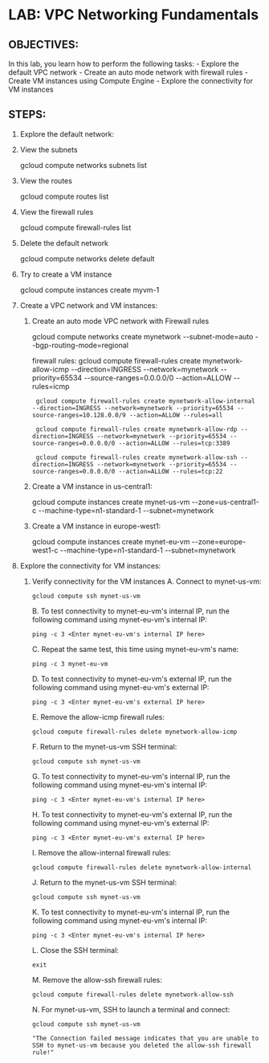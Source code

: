 # LAB: VPC Networking Fundamentals

## OBJECTIVES:

In this lab, you learn how to perform the following tasks:
    - Explore the default VPC network
    - Create an auto mode network with firewall rules
    - Create VM instances using Compute Engine
    - Explore the connectivity for VM instances

## STEPS:

1.  Explore the default network:

   1.   View the subnets

        gcloud compute networks subnets list

   2.   View the routes

        gcloud compute routes list

   3.   View the firewall rules

        gcloud compute firewall-rules list

   4.   Delete the default network

        gcloud compute networks delete default

   5. Try to create a VM instance

        gcloud compute instances create myvm-1



2. Create a VPC network and VM instances:

   1.  Create an auto mode VPC network with Firewall rules

        gcloud compute networks create mynetwork --subnet-mode=auto --bgp-routing-mode=regional

        firewall rules:
            gcloud compute firewall-rules create mynetwork-allow-icmp --direction=INGRESS --network=mynetwork --priority=65534 --source-ranges=0.0.0.0/0 --action=ALLOW --rules=icmp

            gcloud compute firewall-rules create mynetwork-allow-internal --direction=INGRESS --network=mynetwork --priority=65534 --source-ranges=10.128.0.0/9 --action=ALLOW --rules=all

            gcloud compute firewall-rules create mynetwork-allow-rdp --direction=INGRESS --network=mynetwork --priority=65534 --source-ranges=0.0.0.0/0 --action=ALLOW --rules=tcp:3389

            gcloud compute firewall-rules create mynetwork-allow-ssh --direction=INGRESS --network=mynetwork --priority=65534 --source-ranges=0.0.0.0/0 --action=ALLOW --rules=tcp:22


   2. Create a VM instance in us-central1:

        gcloud compute instances create mynet-us-vm --zone=us-central1-c --machine-type=n1-standard-1 --subnet=mynetwork

   3.  Create a VM instance in europe-west1:

        gcloud compute instances create mynet-eu-vm --zone=europe-west1-c --machine-type=n1-standard-1 --subnet=mynetwork



3. Explore the connectivity for VM instances:
   1.   Verify connectivity for the VM instances
        A. Connect to mynet-us-vm:

            gcloud compute ssh mynet-us-vm

        B. To test connectivity to mynet-eu-vm's internal IP, run the following command using mynet-eu-vm's internal IP:

            ping -c 3 <Enter mynet-eu-vm's internal IP here>

        C. Repeat the same test, this time using mynet-eu-vm's name:

            ping -c 3 mynet-eu-vm

        D. To test connectivity to mynet-eu-vm's external IP, run the following command using mynet-eu-vm's external IP:

            ping -c 3 <Enter mynet-eu-vm's external IP here>

        E. Remove the allow-icmp firewall rules:

            gcloud compute firewall-rules delete mynetwork-allow-icmp

        F. Return to the mynet-us-vm SSH terminal:

            gcloud compute ssh mynet-us-vm

        G. To test connectivity to mynet-eu-vm's internal IP, run the following command using mynet-eu-vm's internal IP:

            ping -c 3 <Enter mynet-eu-vm's internal IP here>

        H. To test connectivity to mynet-eu-vm's external IP, run the following command using mynet-eu-vm's external IP:

            ping -c 3 <Enter mynet-eu-vm's external IP here>

        I. Remove the allow-internal firewall rules:

            gcloud compute firewall-rules delete mynetwork-allow-internal

        J. Return to the mynet-us-vm SSH terminal:

            gcloud compute ssh mynet-us-vm

        K. To test connectivity to mynet-eu-vm's internal IP, run the following command using mynet-eu-vm's internal IP:

            ping -c 3 <Enter mynet-eu-vm's internal IP here>

        L. Close the SSH terminal:

            exit

        M. Remove the allow-ssh firewall rules:

            gcloud compute firewall-rules delete mynetwork-allow-ssh

        N. For mynet-us-vm, SSH to launch a terminal and connect:

            gcloud compute ssh mynet-us-vm

            "The Connection failed message indicates that you are unable to SSH to mynet-us-vm because you deleted the allow-ssh firewall rule!"
